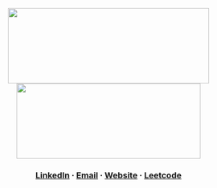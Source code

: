 <p align="center">
  <img height="150" width="400" src="https://github-readme-stats-nico-himself.vercel.app/api?username=nico-himself&show_icons=true&count_private=true&include_all_commits=true&theme=tokyonight&hide=prs,issues" />
  <img height="150" width ="366" src="https://github-readme-stats.vercel.app/api/wakatime?username=@varrix&layout=compact&langs_count=6&theme=tokyonight" />
</p>

<h3 align="center" style="margin-bottom: 12px;">
  <a href="https://www.linkedin.com/in/nicosalm/" target="_blank">LinkedIn</a> · <a href="mailto:contact@nicosalm.dev">Email</a> · <a href="https://nicosalm.dev" target="_blank">Website</a> · <a href="https://leetcode.com/nico-himself" target="_blank">Leetcode</a>
</h3>

